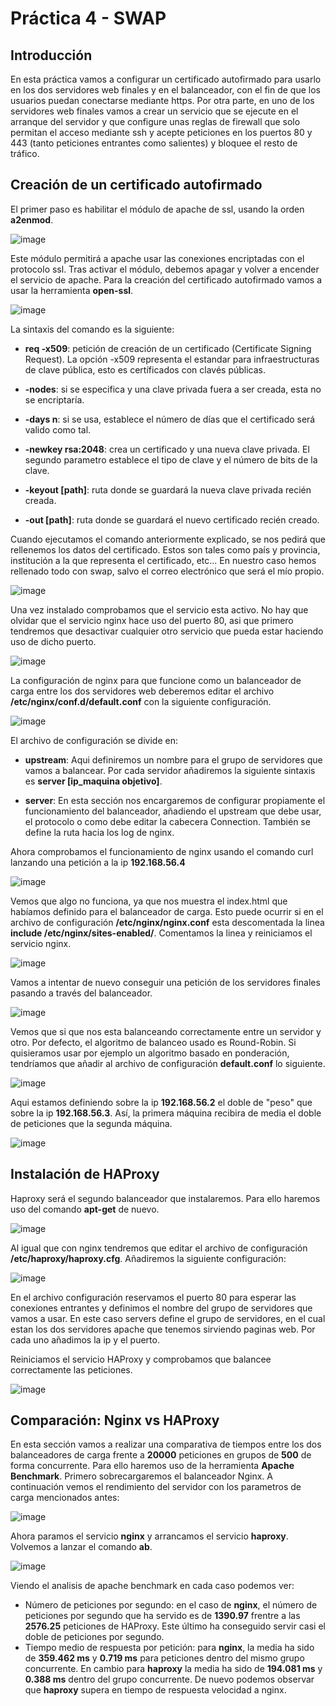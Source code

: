 # Práctica 4 - SWAP
## Introducción

En esta práctica vamos a configurar un certificado autofirmado para usarlo en los dos servidores web finales y en el balanceador, con el fin de que los usuarios puedan conectarse mediante https. Por otra parte, en uno de los servidores web finales vamos a crear un servicio que se ejecute en el arranque del servidor y que configure unas reglas de firewall que solo permitan el acceso mediante ssh y acepte peticiones en los puertos 80 y 443 (tanto peticiones entrantes como salientes) y bloquee el resto de tráfico.

## Creación de un certificado autofirmado

El primer paso es habilitar el módulo de apache de ssl, usando la orden **a2enmod**.

![image](https://github.com/JoseAntonioMHerrera/SWAP_2019/blob/master/practica4/img/SWAP4_1.png)

Este módulo permitirá a apache usar las conexiones encriptadas con el protocolo ssl. Tras activar el módulo, debemos apagar y volver a encender el servicio de apache. Para la creación del certificado autofirmado vamos a usar la herramienta **open-ssl**.

![image](https://github.com/JoseAntonioMHerrera/SWAP_2019/blob/master/practica4/img/SWAP4_2.png)

La sintaxis del comando es la siguiente:

  - **req -x509**: petición de creación de un certificado (Certificate Signing Request). La opción -x509 representa el estandar para infraestructuras de clave pública, esto es certíficados con clavés públicas.
  
  - **-nodes**: si se especifica y una clave privada fuera a ser creada, esta no se encriptaría.
  
  - **-days n**: si se usa, establece el número de días que el certificado será valido como tal.
  
  - **-newkey rsa:2048**: crea un certificado y una nueva clave privada. El segundo parametro establece el tipo de clave y el número de bits de la clave.
  
  - **-keyout [path]**: ruta donde se guardará la nueva clave privada recién creada.
  
  - **-out [path]**: ruta donde se guardará el nuevo certificado recién creado.
  
Cuando ejecutamos el comando anteriormente explicado, se nos pedirá que rellenemos los datos del certificado. Estos son tales como país y provincia, institución a la que representa el certificado, etc... En nuestro caso hemos rellenado todo con swap, salvo el correo electrónico que será el mío propio.

![image](https://github.com/JoseAntonioMHerrera/SWAP_2019/blob/master/practica4/img/SWAP4_3.png)




Una vez instalado comprobamos que el servicio esta activo. No hay que olvidar que el servicio nginx hace uso  del puerto 80, asi que 
primero tendremos que desactivar cualquier otro servicio que pueda estar haciendo uso de dicho puerto.


![image](https://github.com/JoseAntonioMHerrera/SWAP_2019/blob/master/practica3/img/swap3_2.png)


La configuración de nginx para que funcione como un balanceador de carga entre los dos servidores web deberemos editar el archivo **/etc/nginx/conf.d/default.conf** con la siguiente configuración.


![image](https://github.com/JoseAntonioMHerrera/SWAP_2019/blob/master/practica3/img/swap3_3.png)


El archivo de configuración se divide en:

  - **upstream**: Aqui definiremos un nombre para el grupo de servidores que vamos a balancear. Por cada servidor añadiremos la siguiente sintaxis es **server [ip_maquina objetivo]**.

  - **server**: En esta sección nos encargaremos de configurar propiamente el funcionamiento del balanceador, añadiendo el upstream que debe usar, el protocolo o como debe editar la cabecera Connection. También se define la ruta hacia los log de nginx.

Ahora comprobamos el funcionamiento de nginx usando el comando curl lanzando una petición a la ip **192.168.56.4**


![image](https://github.com/JoseAntonioMHerrera/SWAP_2019/blob/master/practica3/img/swap3_6.png)


Vemos que algo no funciona, ya que nos muestra el index.html que habíamos definido para el balanceador de carga. Esto puede ocurrir si en el archivo de configuración **/etc/nginx/nginx.conf** esta descomentada la linea **include /etc/nginx/sites-enabled/**. Comentamos la linea y reiniciamos el servicio nginx.


![image](https://github.com/JoseAntonioMHerrera/SWAP_2019/blob/master/practica3/img/swap3_5.png)


Vamos a intentar de nuevo conseguir una petición de los servidores finales pasando a través del balanceador.


![image](https://github.com/JoseAntonioMHerrera/SWAP_2019/blob/master/practica3/img/swap3_7.png)


Vemos que si que nos esta balanceando correctamente entre un servidor y otro. Por defecto, el algoritmo de balanceo usado es Round-Robin. Si quisieramos usar por ejemplo un algoritmo basado en ponderación, tendríamos que añadir al archivo de configuración **default.conf** lo siguiente.


![image](https://github.com/JoseAntonioMHerrera/SWAP_2019/blob/master/practica3/img/swap3_9.png)


Aqui estamos definiendo sobre la ip **192.168.56.2** el doble de "peso" que sobre la ip **192.168.56.3**. Así, la primera máquina recibira de media el doble de peticiones que la segunda máquina.

![image](https://github.com/JoseAntonioMHerrera/SWAP_2019/blob/master/practica3/img/swap3_10.png)

## Instalación de HAProxy

Haproxy será el segundo balanceador que instalaremos. Para ello haremos uso del comando **apt-get** de nuevo.


![image](https://github.com/JoseAntonioMHerrera/SWAP_2019/blob/master/practica3/img/swap3_11.png)


Al igual que con nginx tendremos que editar el archivo de configuración **/etc/haproxy/haproxy.cfg**. Añadiremos la siguiente configuración:


![image](https://github.com/JoseAntonioMHerrera/SWAP_2019/blob/master/practica3/img/swap3_13.png)


En el archivo configuración reservamos el puerto 80 para esperar las conexiones entrantes y definimos el nombre del grupo de servidores que vamos a usar. En este caso servers define el grupo de servidores, en el cual estan los dos servidores apache que tenemos sirviendo paginas web. Por cada uno añadimos la ip y el puerto. 

Reiniciamos el servicio HAProxy y comprobamos que balancee correctamente las peticiones.

![image](https://github.com/JoseAntonioMHerrera/SWAP_2019/blob/master/practica3/img/swap3_15.png)

## Comparación: Nginx vs HAProxy

En esta sección vamos a realizar una comparativa de tiempos entre los dos balanceadores de carga frente a **20000** peticiones en grupos de **500** de forma concurrente. Para ello haremos uso de la herramienta **Apache Benchmark**. Primero sobrecargaremos el balanceador Nginx. A continuación vemos el rendimiento del servidor con los parametros de carga mencionados antes:


![image](https://github.com/JoseAntonioMHerrera/SWAP_2019/blob/master/practica3/img/swap3_16.png)

Ahora paramos el servicio **nginx** y arrancamos el servicio **haproxy**. Volvemos a lanzar el comando **ab**.

![image](https://github.com/JoseAntonioMHerrera/SWAP_2019/blob/master/practica3/img/swap3_17.png)

Viendo el analisis de apache benchmark en cada caso podemos ver:

  - Número de peticiones por segundo: en el caso de **nginx**, el número de peticiones por segundo que ha servido es de 
**1390.97** frentre a las **2576.25** peticiones de HAProxy. Este último ha conseguido servir casi el doble de peticiones por segundo.
  - Tiempo medio de respuesta por petición: para **nginx**, la media ha sido de **359.462 ms** y **0.719 ms** para peticiones dentro del mismo grupo concurrente. En cambio para **haproxy** la media ha sido de **194.081 ms** y **0.388 ms** dentro del grupo concurrente. De nuevo podemos observar que **haproxy** supera en tiempo de respuesta velocidad a nginx.
  
